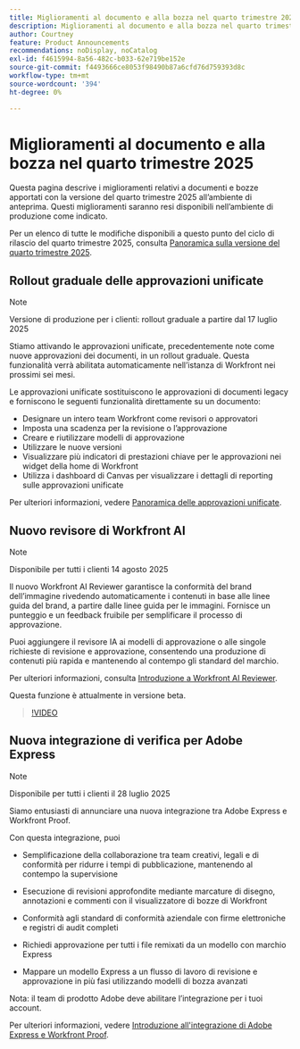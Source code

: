 ```yaml
---
title: Miglioramenti al documento e alla bozza nel quarto trimestre 2025
description: Miglioramenti al documento e alla bozza nel quarto trimestre 2025
author: Courtney
feature: Product Announcements
recommendations: noDisplay, noCatalog
exl-id: f4615994-8a56-482c-b033-62e719be152e
source-git-commit: f4493666ce8053f98490b87a6cfd76d759393d8c
workflow-type: tm+mt
source-wordcount: '394'
ht-degree: 0%

---
```


# Miglioramenti al documento e alla bozza nel quarto trimestre 2025

Questa pagina descrive i miglioramenti relativi a documenti e bozze apportati con la versione del quarto trimestre 2025 all’ambiente di anteprima. Questi miglioramenti saranno resi disponibili nell’ambiente di produzione come indicato.

Per un elenco di tutte le modifiche disponibili a questo punto del ciclo di rilascio del quarto trimestre 2025, consulta [Panoramica sulla versione del quarto trimestre 2025](/help/quicksilver/product-announcements/product-releases/25-q4-release-activity/25-q4-release-overview.md).

## Rollout graduale delle approvazioni unificate

>[!NOTE]
>
>Versione di produzione per i clienti: rollout graduale a partire dal 17 luglio 2025


Stiamo attivando le approvazioni unificate, precedentemente note come nuove approvazioni dei documenti, in un rollout graduale. Questa funzionalità verrà abilitata automaticamente nell’istanza di Workfront nei prossimi sei mesi.

Le approvazioni unificate sostituiscono le approvazioni di documenti legacy e forniscono le seguenti funzionalità direttamente su un documento:

* Designare un intero team Workfront come revisori o approvatori
* Imposta una scadenza per la revisione o l’approvazione
* Creare e riutilizzare modelli di approvazione
* Utilizzare le nuove versioni
* Visualizzare più indicatori di prestazioni chiave per le approvazioni nei widget della home di Workfront
* Utilizza i dashboard di Canvas per visualizzare i dettagli di reporting sulle approvazioni unificate

Per ulteriori informazioni, vedere [Panoramica delle approvazioni unificate](/help/quicksilver/review-and-approve-work/document-reviews-and-approvals/document-approvals-overview.md).

## Nuovo revisore di Workfront AI

>[!NOTE]
>
>Disponibile per tutti i clienti 14 agosto 2025

Il nuovo Workfront AI Reviewer garantisce la conformità del brand dell’immagine rivedendo automaticamente i contenuti in base alle linee guida del brand, a partire dalle linee guida per le immagini. Fornisce un punteggio e un feedback fruibile per semplificare il processo di approvazione.

Puoi aggiungere il revisore IA ai modelli di approvazione o alle singole richieste di revisione e approvazione, consentendo una produzione di contenuti più rapida e mantenendo al contempo gli standard del marchio.

Per ulteriori informazioni, consulta [Introduzione a Workfront AI Reviewer](/help/quicksilver/review-and-approve-work/document-reviews-and-approvals/wf-ai-reviewer.md).

Questa funzione è attualmente in versione beta.

>[!VIDEO](https://video.tv.adobe.com/v/3470847/)

## Nuova integrazione di verifica per Adobe Express

>[!NOTE]
>
>Disponibile per tutti i clienti il 28 luglio 2025


Siamo entusiasti di annunciare una nuova integrazione tra Adobe Express e Workfront Proof.

Con questa integrazione, puoi

* Semplificazione della collaborazione tra team creativi, legali e di conformità per ridurre i tempi di pubblicazione, mantenendo al contempo la supervisione

* Esecuzione di revisioni approfondite mediante marcature di disegno, annotazioni e commenti con il visualizzatore di bozze di Workfront

* Conformità agli standard di conformità aziendale con firme elettroniche e registri di audit completi

* Richiedi approvazione per tutti i file remixati da un modello con marchio Express

* Mappare un modello Express a un flusso di lavoro di revisione e approvazione in più fasi utilizzando modelli di bozza avanzati

Nota: il team di prodotto Adobe deve abilitare l’integrazione per i tuoi account.

Per ulteriori informazioni, vedere [Introduzione all&#39;integrazione di Adobe Express e Workfront Proof](/help/quicksilver/workfront-integrations-and-apps/review-and-approval-integrations/wf-proof-and-express.md).
